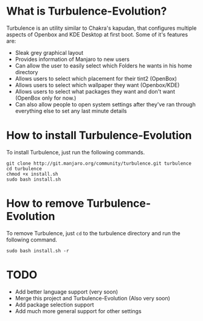 # What is Turbulence-Evolution?

Turbulence is an utility similar to Chakra's kapudan, that
configures multiple aspects of Openbox and KDE Desktop at 
first boot. Some of it's features are:

* Sleak grey graphical layout
* Provides information of Manjaro to new users
* Can allow the user to easily select which Folders he wants in his home directory
* Allows users to select which placement for their tint2 (OpenBox)
* Allows users to select which wallpaper they want (Openbox/KDE)
* Allows users to select what packages they want and don't want (OpenBox only for now.)
* Can also allow people to open system settings after they've ran through everything else to set any last minute details

# How to install Turbulence-Evolution

To install Turbulence, just run the following commands.

```
git clone http://git.manjaro.org/community/turbulence.git turbulence
cd turbulence
chmod +x install.sh
sudo bash install.sh
```

# How to remove Turbulence-Evolution

To remove Turbulence, just `cd` to the turbulence directory and run the following command.

```
sudo bash install.sh -r
```

# TODO

* Add better language support (very soon)
* Merge this project and Turbulence-Evolution (Also very soon)
* Add package selection support
* Add much more general support for other settings
